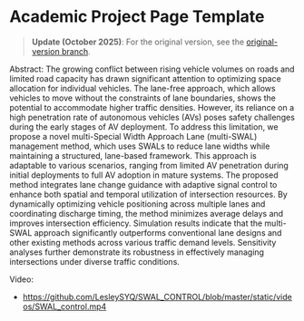 # Academic Project Page Template

> **Update (October 2025)**: For the original version, see the [original-version branch](https://github.com/eliahuhorwitz/Academic-project-page-template/tree/original-version).

Abstract:
The growing conflict between rising vehicle volumes on roads and limited road capacity has drawn significant attention to optimizing space allocation for individual vehicles. The lane-free approach, which allows vehicles to move without the constraints of lane boundaries, shows the potential to accommodate higher traffic densities. However, its reliance on a high penetration rate of autonomous vehicles (AVs) poses safety challenges during the early stages of AV deployment. To address this limitation, we propose a novel multi-Special Width Approach Lane (multi-SWAL) management method, which uses SWALs to reduce lane widths while maintaining a structured, lane-based framework. This approach is adaptable to various scenarios, ranging from limited AV penetration during initial deployments to full AV adoption in mature systems. The proposed method integrates lane change guidance with adaptive signal control to enhance both spatial and temporal utilization of intersection resources. By dynamically optimizing vehicle positioning across multiple lanes and coordinating discharge timing, the method minimizes average delays and improves intersection efficiency. Simulation results indicate that the multi-SWAL approach significantly outperforms conventional lane designs and other existing methods across
various traffic demand levels. Sensitivity analyses further demonstrate its robustness in effectively managing intersections under diverse traffic conditions.


Video:
- https://github.com/LesleySYQ/SWAL_CONTROL/blob/master/static/videos/SWAL_control.mp4

